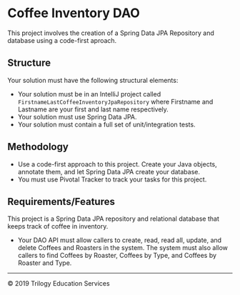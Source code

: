 # Coffee Inventory DAO

This project involves the creation of a Spring Data JPA Repository and database using a code-first aproach.

## Structure
Your solution must have the following structural elements:

* Your solution must be in an IntelliJ project called ```FirstnameLastCoffeeInventoryJpaRepository``` where Firstname and Lastname are your first and last name respectively.
* Your solution must use Spring Data JPA.
* Your solution must contain a full set of unit/integration tests.

## Methodology

* Use a code-first approach to this project. Create your Java objects, annotate them, and let Spring Data JPA create your database.
* You must use Pivotal Tracker to track your tasks for this project.

## Requirements/Features

This project is a Spring Data JPA repository and relational database that keeps track of coffee in inventory. 

* Your DAO API must allow callers to create, read, read all, update, and delete Coffees and Roasters in the system. The system must also allow callers to find Coffees by Roaster, Coffees by Type, and Coffees by Roaster and Type.

---

© 2019 Trilogy Education Services






